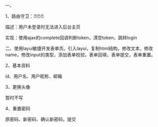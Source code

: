 一、

1、路由守卫：⏰⏰⏰

描述：用户未登录时无法进入后台主页

实现：使用ajax的complete回调判断token，清空token，跳转login





二、使用layui敏捷开发表单页。引入layui，复制html结构，修改文本，修改name，修改input的类型，添加表单校验，表单回填，表单提交，表单重置。

2、基本资料

id、用户名、用户昵称、邮箱



3、更换头像

暂时不写



4、重置密码

原密码、新密码、确认新密码，提交